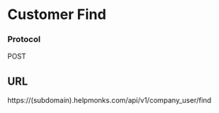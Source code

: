 # Customer Find

### Protocol
POST

## URL
https://(subdomain).helpmonks.com/api/v1/company_user/find

